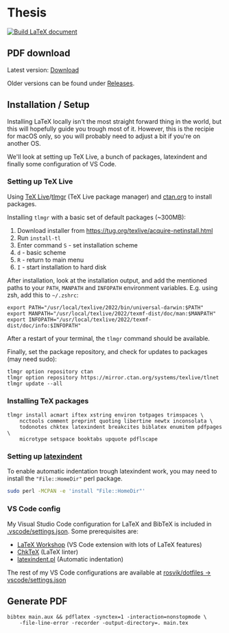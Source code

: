 # Thesis


<!-- Replace the urls here to get a badge of build status. You can find yours at [your-repo-url]/actions/workflows/build-latex.yml > "..." > "Create status badge". (Or just replace the repo refrence in the URLs below) -->

[![Build LaTeX document](https://github.com/rosvik/thesis/workflows/Build%20LaTeX%20document/badge.svg)](https://github.com/rosvik/thesis/actions/workflows/build-latex.yml)


## PDF download

<!-- Update the urls here to get direct links to downloads. The URL will point to the latest release _not_ marked as pre-release. -->

Latest version: [Download](https://github.com/rosvik/thesis/releases/latest/download/main.pdf)

Older versions can be found under [Releases](https://github.com/rosvik/thesis/releases/).

## Installation / Setup

Installing LaTeX locally isn't the most straight forward thing in the world, but this will hopefully guide you trough most of it. However, this is the recipie for macOS only, so you will probably need to adjust a bit if you're on another OS. 

We'll look at setting up TeX Live, a bunch of packages, latexindent and finally some configuration of VS Code.

### Setting up TeX Live

Using [TeX Live](https://tug.org/texlive/quickinstall.html)/[tlmgr](https://www.tug.org/texlive/tlmgr.html) (TeX Live package manager) and [ctan.org](https://www.ctan.org/) to install packages.

Installing `tlmgr` with a basic set of default packages (~300MB):

1. Download installer from https://tug.org/texlive/acquire-netinstall.html
2. Run `install-tl`
3. Enter command `S` - set installation scheme
4. `d` - basic scheme
5. `R` - return to main menu
6. `I` - start installation to hard disk

After installation, look at the installation output, and add the mentioned paths to your `PATH`, `MANPATH` and `INFOPATH` environment variables. E.g. using zsh, add this to `~/.zshrc`:

```
export PATH="/usr/local/texlive/2022/bin/universal-darwin:$PATH"
export MANPATH="/usr/local/texlive/2022/texmf-dist/doc/man:$MANPATH"
export INFOPATH="/usr/local/texlive/2022/texmf-dist/doc/info:$INFOPATH"
```

After a restart of your terminal, the `tlmgr` command should be available.

Finally, set the package repository, and check for updates to packages (may need sudo):

```
tlmgr option repository ctan
tlmgr option repository https://mirror.ctan.org/systems/texlive/tlnet
tlmgr update --all
```

### Installing TeX packages

<!-- ```
tlmgr install acmart iftex xstring environ totpages trimspaces manyfoot \
    ncctools comment balance preprint quoting libertine newtx zi4 inconsolata \
    todonotes chktex latexindent breakcites biblatex enumitem pdfpages
```
not present: zi4, balance, manyfoot -->

```
tlmgr install acmart iftex xstring environ totpages trimspaces \
    ncctools comment preprint quoting libertine newtx inconsolata \
    todonotes chktex latexindent breakcites biblatex enumitem pdfpages \
    microtype setspace booktabs upquote pdflscape
```


### Setting up [latexindent](https://github.com/cmhughes/latexindent.pl)

To enable automatic indentation trough latexindent work, you may need to install the `"File::HomeDir"` perl package.

```sh
sudo perl -MCPAN -e 'install "File::HomeDir"'
```

### VS Code config

My Visual Studio Code configuration for LaTeX and BibTeX is included in [.vscode/settings.json](.vscode/settings.json). Some prerequisites are:

- [LaTeX Workshop](https://marketplace.visualstudio.com/items?itemName=James-Yu.latex-workshop) (VS Code extension with lots of LaTeX features)
- [ChkTeX](https://www.nongnu.org/chktex/) (LaTeX linter)
- [latexindent.pl](https://github.com/cmhughes/latexindent.pl) (Automatic indentation)

The rest of my VS Code configurations are available at [rosvik/dotfiles -> vscode/settings.json](https://github.com/rosvik/dotfiles/blob/master/vscode/settings.json)

## Generate PDF

```
bibtex main.aux && pdflatex -synctex=1 -interaction=nonstopmode \
    -file-line-error -recorder -output-directory=. main.tex
```
